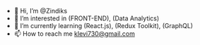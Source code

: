 - 👋 Hi, I’m @Zindiks
- 👀 I’m interested in (FRONT-END), (Data Analytics)
- 🌱 I’m currently learning (React.js), (Redux Toolkit), (GraphQL)
- 📫 How to reach me klevi730@gmail.com

<!---
Zindiks/Zindiks is a ✨ special ✨ repository because its `README.md` (this file) appears on your GitHub profile.
You can click the Preview link to take a look at your changes.
--->

